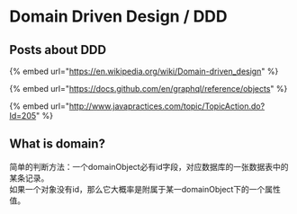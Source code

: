 # Domain Driven Design / DDD

## Posts about DDD

{% embed url="https://en.wikipedia.org/wiki/Domain-driven_design" %}

{% embed url="https://docs.github.com/en/graphql/reference/objects" %}

{% embed url="http://www.javapractices.com/topic/TopicAction.do?Id=205" %}

## What is domain?

简单的判断方法：一个domainObject必有id字段，对应数据库的一张数据表中的某条记录。\
如果一个对象没有id，那么它大概率是附属于某一domainObject下的一个属性值。
